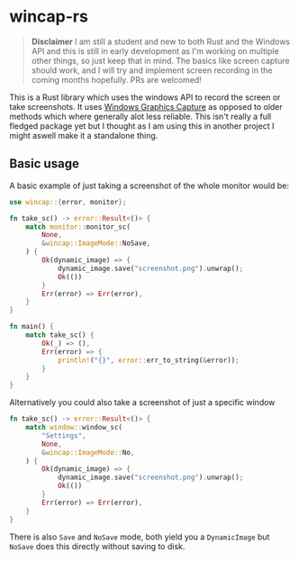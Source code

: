 # wincap-rs

> **Disclaimer** I am still a student and new to both Rust and the Windows API and this is still in early development as I'm working on multiple other things, so just keep that in mind. The basics like screen capture should work, and I will try and implement screen recording in the coming months hopefully. PRs are welcomed!

This is a Rust library which uses the windows API to record the screen or take screenshots. It uses [Windows Graphics Capture](https://learn.microsoft.com/en-us/uwp/api/windows.graphics.capture?view=winrt-22621) as opposed to older methods which where generally alot less reliable. This isn't really a full fledged package yet but I thought as I am using this in another project I might aswell make it a standalone thing.

## Basic usage

A basic example of just taking a screenshot of the whole monitor would be:

```rs
use wincap::{error, monitor};

fn take_sc() -> error::Result<()> {
    match monitor::monitor_sc(
        None,
        &wincap::ImageMode::NoSave,
    ) {
        Ok(dynamic_image) => {
            dynamic_image.save("screenshot.png").unwrap();
            Ok(())
        }
        Err(error) => Err(error),
    }
}

fn main() {
    match take_sc() {
        Ok(_) => (),
        Err(error) => {
            println!("{}", error::err_to_string(&error));
        }
    }
}
```

Alternatively you could also take a screenshot of just a specific window

```rs
fn take_sc() -> error::Result<()> {
    match window::window_sc(
        "Settings",
        None,
        &wincap::ImageMode::No,
    ) {
        Ok(dynamic_image) => {
            dynamic_image.save("screenshot.png").unwrap();
            Ok(())
        }
        Err(error) => Err(error),
    }
}
```

There is also `Save` and `NoSave` mode, both yield you a `DynamicImage` but `NoSave` does this directly without saving to disk.

